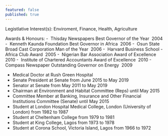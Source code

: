 ```yaml
---
featured: false
published: true
---
```

Legistlative Interest(s): Enviroment, Finance, Health, Agriculture

Awards & Honours: -  Thisday Newspapers Best Governor of the Year  2004
-  Kenneth Kaunda Foundation Best Governor in Africa  2006
-  Osun State Broad Cast Corporation Man of the Year  2006
-  Harvard Business School - Africa Club Award  2005
-  Nigerian Bar Association Award of Excellence  2010
-  Institute of Chartered Accountants Award of Excellence  2010
-  Compass Newspaper Outstanding Governor on Energy  2009

* Medical Doctor at Rush Green Hospital
* Senate President at Senate from June 2015 to May 2019
* Senator at Senate from May 2011 to May 2019
* Chairman at Environment and Habitat Committee (Reps) until May 2015
* Committee Member at Banking, Insurance and Other Financial Institutions Committee (Senate) until May 2015
* Student at London Hospital Medical College, London (University of London) from 1982 to 1987
* Student at Cheltenham College from 1979 to 1981
* Student at King College, Lagos from 1973 to 1978
* Student at Corona School, Victoria Island, Lagos from 1966 to 1972

